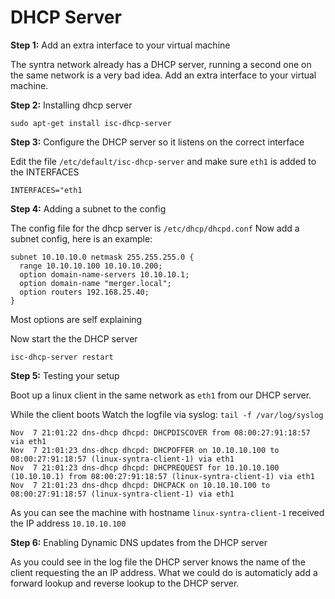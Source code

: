 # DHCP Server

**Step 1:** Add an extra interface to your virtual machine

The syntra network already has a DHCP server, running a second one on the same network is a very bad idea.
Add an extra interface to your virtual machine.

**Step 2:** Installing dhcp server

    sudo apt-get install isc-dhcp-server
    
**Step 3:** Configure the DHCP server so it listens on the correct interface

Edit the file `/etc/default/isc-dhcp-server` and make sure `eth1` is added to the INTERFACES

    INTERFACES="eth1

**Step 4:** Adding a subnet to the config

The config file for the dhcp server is `/etc/dhcp/dhcpd.conf`
Now add a subnet config, here is an example:

    subnet 10.10.10.0 netmask 255.255.255.0 {
      range 10.10.10.100 10.10.10.200;
      option domain-name-servers 10.10.10.1;
      option domain-name "merger.local";
      option routers 192.168.25.40;
    }

Most options are self explaining

Now start the the DHCP server

    isc-dhcp-server restart

**Step 5:** Testing your setup

Boot up a linux client in the same network as `eth1` from our DHCP server.

While the client boots Watch the logfile via syslog: `tail -f /var/log/syslog`

    Nov  7 21:01:22 dns-dhcp dhcpd: DHCPDISCOVER from 08:00:27:91:18:57 via eth1
    Nov  7 21:01:23 dns-dhcp dhcpd: DHCPOFFER on 10.10.10.100 to 08:00:27:91:18:57 (linux-syntra-client-1) via eth1
    Nov  7 21:01:23 dns-dhcp dhcpd: DHCPREQUEST for 10.10.10.100 (10.10.10.1) from 08:00:27:91:18:57 (linux-syntra-client-1) via eth1
    Nov  7 21:01:23 dns-dhcp dhcpd: DHCPACK on 10.10.10.100 to 08:00:27:91:18:57 (linux-syntra-client-1) via eth1

As you can see the machine with hostname `linux-syntra-client-1` received the IP address `10.10.10.100`

**Step 6:** Enabling Dynamic DNS updates from the DHCP server

As you could see in the log file the DHCP server knows the name of the client requesting the an IP address.
What we could do is automaticly add a forward lookup and reverse lookup to the DHCP server.




